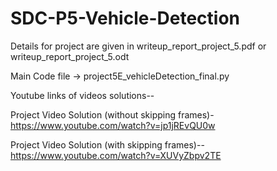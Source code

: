# SDC-P5-Vehicle-Detection

Details for project are given in writeup_report_project_5.pdf   or  writeup_report_project_5.odt

Main Code file -> project5E_vehicleDetection_final.py

Youtube links of videos solutions--

Project Video Solution (without skipping frames)- https://www.youtube.com/watch?v=jp1jREvQU0w

Project Video Solution (with skipping frames)-- https://www.youtube.com/watch?v=XUVyZbpv2TE

